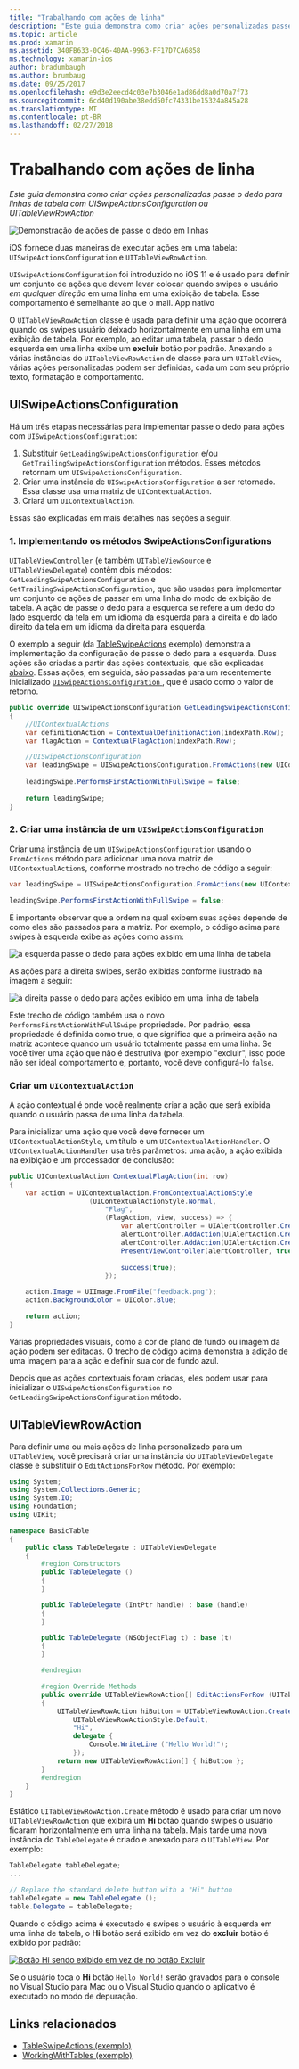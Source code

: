 ```yaml
---
title: "Trabalhando com ações de linha"
description: "Este guia demonstra como criar ações personalizadas passe o dedo para linhas de tabela com UISwipeActionsConfiguration ou UITableViewRowAction"
ms.topic: article
ms.prod: xamarin
ms.assetid: 340FB633-0C46-40AA-9963-FF17D7CA6858
ms.technology: xamarin-ios
author: bradumbaugh
ms.author: brumbaug
ms.date: 09/25/2017
ms.openlocfilehash: e9d3e2eecd4c03e7b3046e1ad86dd8a0d70a7f73
ms.sourcegitcommit: 6cd40d190abe38edd50fc74331be15324a845a28
ms.translationtype: MT
ms.contentlocale: pt-BR
ms.lasthandoff: 02/27/2018
---
```

# <a name="working-with-row-actions"></a>Trabalhando com ações de linha

_Este guia demonstra como criar ações personalizadas passe o dedo para linhas de tabela com UISwipeActionsConfiguration ou UITableViewRowAction_

![Demonstração de ações de passe o dedo em linhas](row-action-images/action02.png)

iOS fornece duas maneiras de executar ações em uma tabela: `UISwipeActionsConfiguration` e `UITableViewRowAction`.

`UISwipeActionsConfiguration` foi introduzido no iOS 11 e é usado para definir um conjunto de ações que devem levar colocar quando swipes o usuário _em qualquer direção_ em uma linha em uma exibição de tabela. Esse comportamento é semelhante ao que o mail. App nativo 

O `UITableViewRowAction` classe é usada para definir uma ação que ocorrerá quando os swipes usuário deixado horizontalmente em uma linha em uma exibição de tabela.
Por exemplo, ao editar uma tabela, passar o dedo esquerda em uma linha exibe um **excluir** botão por padrão. Anexando a várias instâncias do `UITableViewRowAction` de classe para um `UITableView`, várias ações personalizadas podem ser definidas, cada um com seu próprio texto, formatação e comportamento.


## <a name="uiswipeactionsconfiguration"></a>UISwipeActionsConfiguration

Há um três etapas necessárias para implementar passe o dedo para ações com `UISwipeActionsConfiguration`:

1. Substituir `GetLeadingSwipeActionsConfiguration` e/ou `GetTrailingSwipeActionsConfiguration` métodos. Esses métodos retornam um `UISwipeActionsConfiguration`. 
2. Criar uma instância de `UISwipeActionsConfiguration` a ser retornado. Essa classe usa uma matriz de `UIContextualAction`.
3. Criará um `UIContextualAction`.

Essas são explicadas em mais detalhes nas seções a seguir.

### <a name="1-implementing-the-swipeactionsconfigurations-methods"></a>1. Implementando os métodos SwipeActionsConfigurations

`UITableViewController` (e também `UITableViewSource` e `UITableViewDelegate`) contêm dois métodos: `GetLeadingSwipeActionsConfiguration` e `GetTrailingSwipeActionsConfiguration`, que são usadas para implementar um conjunto de ações de passar em uma linha do modo de exibição de tabela. A ação de passe o dedo para a esquerda se refere a um dedo do lado esquerdo da tela em um idioma da esquerda para a direita e do lado direito da tela em um idioma da direita para esquerda. 

O exemplo a seguir (da [TableSwipeActions](https://developer.xamarin.com/samples/monotouch/TableSwipeActions) exemplo) demonstra a implementação da configuração de passe o dedo para a esquerda. Duas ações são criadas a partir das ações contextuais, que são explicadas [abaixo](#create-uicontextualaction). Essas ações, em seguida, são passadas para um recentemente inicializado [ `UISwipeActionsConfiguration` ](#create-uiswipeactionsconfigurations), que é usado como o valor de retorno.


```csharp
public override UISwipeActionsConfiguration GetLeadingSwipeActionsConfiguration(UITableView tableView, NSIndexPath indexPath)
{
    //UIContextualActions
    var definitionAction = ContextualDefinitionAction(indexPath.Row);
    var flagAction = ContextualFlagAction(indexPath.Row);

    //UISwipeActionsConfiguration
    var leadingSwipe = UISwipeActionsConfiguration.FromActions(new UIContextualAction[] { flagAction, definitionAction });
    
    leadingSwipe.PerformsFirstActionWithFullSwipe = false;
    
    return leadingSwipe;
}  
```

<a name="create-uiswipeactionsconfigurations" />

### <a name="2-instantiate-a-uiswipeactionsconfiguration"></a>2. Criar uma instância de um `UISwipeActionsConfiguration`

Criar uma instância de um `UISwipeActionsConfiguration` usando o `FromActions` método para adicionar uma nova matriz de `UIContextualAction`s, conforme mostrado no trecho de código a seguir:

```csharp
var leadingSwipe = UISwipeActionsConfiguration.FromActions(new UIContextualAction[] { flagAction, definitionAction })

leadingSwipe.PerformsFirstActionWithFullSwipe = false;
```

É importante observar que a ordem na qual exibem suas ações depende de como eles são passados para a matriz. Por exemplo, o código acima para swipes à esquerda exibe as ações como assim:

![à esquerda passe o dedo para ações exibido em uma linha de tabela](row-action-images/action03.png)

As ações para a direita swipes, serão exibidas conforme ilustrado na imagem a seguir:

![à direita passe o dedo para ações exibido em uma linha de tabela](row-action-images/action04.png)

Este trecho de código também usa o novo `PerformsFirstActionWithFullSwipe` propriedade. Por padrão, essa propriedade é definida como true, o que significa que a primeira ação na matriz acontece quando um usuário totalmente passa em uma linha. Se você tiver uma ação que não é destrutiva (por exemplo "excluir", isso pode não ser ideal comportamento e, portanto, você deve configurá-lo `false`.

<a name="create-uicontextualaction" />

### <a name="create-a-uicontextualaction"></a>Criar um `UIContextualAction`

A ação contextual é onde você realmente criar a ação que será exibida quando o usuário passa de uma linha da tabela.

Para inicializar uma ação que você deve fornecer um `UIContextualActionStyle`, um título e um `UIContextualActionHandler`. O `UIContextualActionHandler` usa três parâmetros: uma ação, a ação exibida na exibição e um processador de conclusão:

```csharp
public UIContextualAction ContextualFlagAction(int row)
{
    var action = UIContextualAction.FromContextualActionStyle
                    (UIContextualActionStyle.Normal,
                        "Flag",
                        (FlagAction, view, success) => {
                            var alertController = UIAlertController.Create($"Report {words[row]}?", "", UIAlertControllerStyle.Alert);
                            alertController.AddAction(UIAlertAction.Create("Cancel", UIAlertActionStyle.Cancel, null)); 
                            alertController.AddAction(UIAlertAction.Create("Yes", UIAlertActionStyle.Destructive, null));
                            PresentViewController(alertController, true, null);
                            
                            success(true);
                        });

    action.Image = UIImage.FromFile("feedback.png");
    action.BackgroundColor = UIColor.Blue;

    return action;
}
```

Várias propriedades visuais, como a cor de plano de fundo ou imagem da ação podem ser editadas. O trecho de código acima demonstra a adição de uma imagem para a ação e definir sua cor de fundo azul.

Depois que as ações contextuais foram criadas, eles podem usar para inicializar o `UISwipeActionsConfiguration` no `GetLeadingSwipeActionsConfiguration` método.

## <a name="uitableviewrowaction"></a>UITableViewRowAction

Para definir uma ou mais ações de linha personalizado para um `UITableView`, você precisará criar uma instância do `UITableViewDelegate` classe e substituir o `EditActionsForRow` método. Por exemplo:

```csharp
using System;
using System.Collections.Generic;
using System.IO;
using Foundation;
using UIKit;

namespace BasicTable
{
    public class TableDelegate : UITableViewDelegate
    {
        #region Constructors
        public TableDelegate ()
        {
        }

        public TableDelegate (IntPtr handle) : base (handle)
        {
        }

        public TableDelegate (NSObjectFlag t) : base (t)
        {
        }

        #endregion

        #region Override Methods
        public override UITableViewRowAction[] EditActionsForRow (UITableView tableView, NSIndexPath indexPath)
        {
            UITableViewRowAction hiButton = UITableViewRowAction.Create (
                UITableViewRowActionStyle.Default,
                "Hi",
                delegate {
                    Console.WriteLine ("Hello World!");
                });
            return new UITableViewRowAction[] { hiButton };
        }
        #endregion
    }
}
```

Estático `UITableViewRowAction.Create` método é usado para criar um novo `UITableViewRowAction` que exibirá um **Hi** botão quando swipes o usuário ficaram horizontalmente em uma linha na tabela. Mais tarde uma nova instância do `TableDelegate` é criado e anexado para o `UITableView`. Por exemplo:

```csharp
TableDelegate tableDelegate;
...

// Replace the standard delete button with a "Hi" button
tableDelegate = new TableDelegate ();
table.Delegate = tableDelegate;

```

Quando o código acima é executado e swipes o usuário à esquerda em uma linha de tabela, o **Hi** botão será exibido em vez do **excluir** botão é exibido por padrão:

[ ![](row-action-images/action01.png "Botão Hi sendo exibido em vez de no botão Excluir")](row-action-images/action01.png)

Se o usuário toca o **Hi** botão `Hello World!` serão gravados para o console no Visual Studio para Mac ou o Visual Studio quando o aplicativo é executado no modo de depuração.



## <a name="related-links"></a>Links relacionados

- [TableSwipeActions (exemplo)](https://developer.xamarin.com/samples/monotouch/TableSwipeActions)
- [WorkingWithTables (exemplo)](https://developer.xamarin.com/samples/monotouch/WorkingWithTables)
